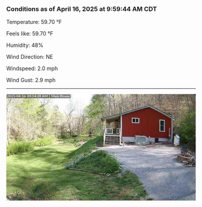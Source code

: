 ### Conditions as of April 16, 2025 at 9:59:44 AM CDT 

Temperature: 59.70 &deg;F

Feels like: 59.70 &deg;F

Humidity: 48%

Wind Direction: NE

Windspeed: 2.0 mph

Wind Gust: 2.9 mph

---

<img src="./images/latest.jpeg"/>

